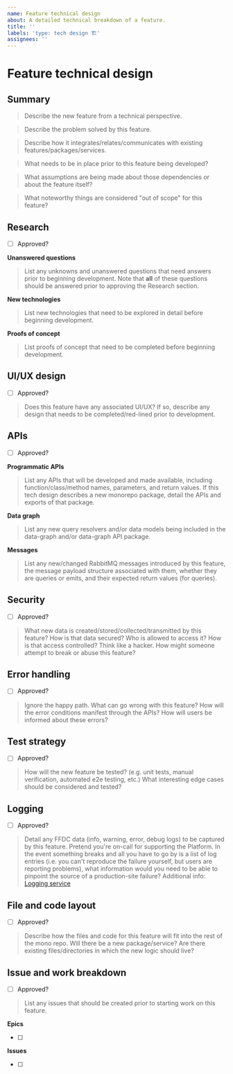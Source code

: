 ```yaml
---
name: Feature technical design
about: A detailed technical breakdown of a feature.
title: ''
labels: 'type: tech design 🏗️'
assignees: ''
---
```


# Feature technical design

## Summary

> Describe the new feature from a technical perspective.

> Describe the problem solved by this feature.

> Describe how it integrates/relates/communicates with existing features/packages/services.

> What needs to be in place prior to this feature being developed?

> What assumptions are being made about those dependencies or about the feature itself?

> What noteworthy things are considered "out of scope" for this feature?

## Research

- [ ] Approved?

**Unanswered questions**

> List any unknowns and unanswered questions that need answers prior to beginning development. Note
> that **all** of these questions should be answered prior to approving the Research section.

**New technologies**

> List new technologies that need to be explored in detail before beginning development.

**Proofs of concept**

> List proofs of concept that need to be completed before beginning development.

## UI/UX design

- [ ] Approved?

> Does this feature have any associated UI/UX? If so, describe any design that needs to be
> completed/red-lined prior to development.

## APIs

- [ ] Approved?

**Programmatic APIs**

> List any APIs that will be developed and made available, including function/class/method names,
> parameters, and return values. If this tech design describes a new monorepo package, detail the
> APIs and exports of that package.

**Data graph**

> List any new query resolvers and/or data models being included in the data-graph and/or data-graph
> API package.

**Messages**

> List any new/changed RabbitMQ messages introduced by this feature, the message payload structure
> associated with them, whether they are queries or emits, and their expected return values (for
> queries).

## Security

- [ ] Approved?

> What new data is created/stored/collected/transmitted by this feature? How is that data secured?
> Who is allowed to access it? How is that access controlled? Think like a hacker. How might someone
> attempt to break or abuse this feature?

## Error handling

- [ ] Approved?

> Ignore the happy path. What can go wrong with this feature? How will the error conditions manifest
> through the APIs? How will users be informed about these errors?

## Test strategy

- [ ] Approved?

> How will the new feature be tested? (e.g. unit tests, manual verification, automated e2e testing,
> etc.) What interesting edge cases should be considered and tested?

## Logging

- [ ] Approved?

> Detail any FFDC data (info, warning, error, debug logs) to be captured by this feature. Pretend
> you're on-call for supporting the Platform. In the event something breaks and all you have to go
> by is a list of log entries (i.e. you can't reproduce the failure yourself, but users are
> reporting problems), what information would you need to be able to pinpoint the source of a
> production-site failure? Additional info: [Logging service](/docs/services-logging.md)

## File and code layout

- [ ] Approved?

> Describe how the files and code for this feature will fit into the rest of the mono repo. Will
> there be a new package/service? Are there existing files/directories in which the new logic should
> live?

## Issue and work breakdown

- [ ] Approved?

> List any issues that should be created prior to starting work on this feature.

**Epics**

- [ ]

**Issues**

- [ ]
